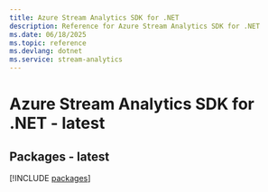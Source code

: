 ```yaml
---
title: Azure Stream Analytics SDK for .NET
description: Reference for Azure Stream Analytics SDK for .NET
ms.date: 06/18/2025
ms.topic: reference
ms.devlang: dotnet
ms.service: stream-analytics
---
```

# Azure Stream Analytics SDK for .NET - latest
## Packages - latest
[!INCLUDE [packages](stream-analytics-index.md)]